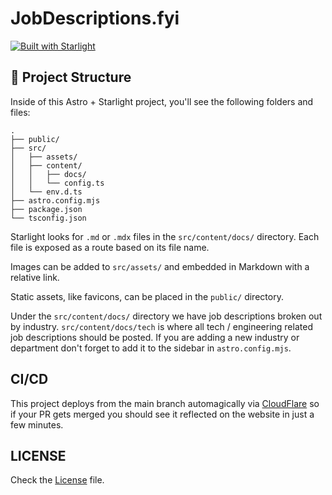# JobDescriptions.fyi

[![Built with Starlight](https://astro.badg.es/v2/built-with-starlight/tiny.svg)](https://starlight.astro.build)

## 🚀 Project Structure

Inside of this Astro + Starlight project, you'll see the following folders and files:

```
.
├── public/
├── src/
│   ├── assets/
│   ├── content/
│   │   ├── docs/
│   │   └── config.ts
│   └── env.d.ts
├── astro.config.mjs
├── package.json
└── tsconfig.json
```

Starlight looks for `.md` or `.mdx` files in the `src/content/docs/` directory. Each file is exposed as a route based on its file name.

Images can be added to `src/assets/` and embedded in Markdown with a relative link.

Static assets, like favicons, can be placed in the `public/` directory.

Under the `src/content/docs/` directory we have job descriptions broken out by industry. `src/content/docs/tech` is where all tech / engineering related job descriptions should be posted. If you are adding a new industry or department don't forget to add it to the sidebar in `astro.config.mjs`.

## CI/CD

This project deploys from the main branch automagically via [CloudFlare](https://www.cloudflare.com/) so if your PR gets merged you should see it reflected on the website in just a few minutes.

## LICENSE

Check the [License](LICENSE.md) file.

